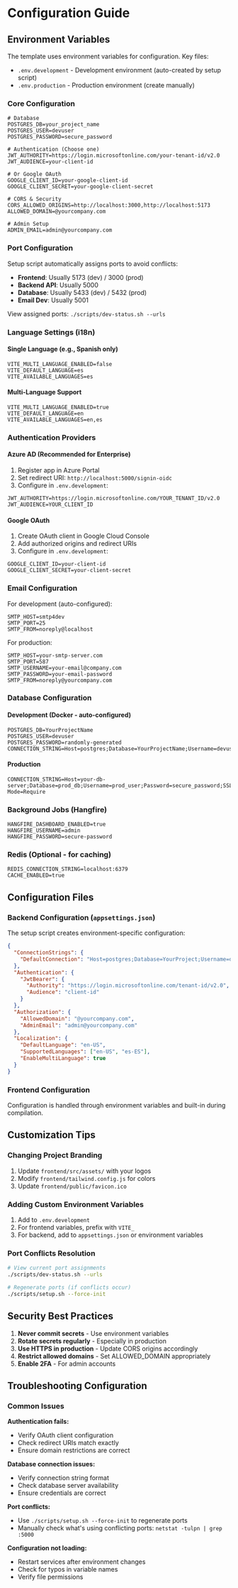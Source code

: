 # Configuration Guide

## Environment Variables

The template uses environment variables for configuration. Key files:
- `.env.development` - Development environment (auto-created by setup script)
- `.env.production` - Production environment (create manually)

### Core Configuration

```env
# Database
POSTGRES_DB=your_project_name
POSTGRES_USER=devuser
POSTGRES_PASSWORD=secure_password

# Authentication (Choose one)
JWT_AUTHORITY=https://login.microsoftonline.com/your-tenant-id/v2.0
JWT_AUDIENCE=your-client-id

# Or Google OAuth
GOOGLE_CLIENT_ID=your-google-client-id
GOOGLE_CLIENT_SECRET=your-google-client-secret

# CORS & Security
CORS_ALLOWED_ORIGINS=http://localhost:3000,http://localhost:5173
ALLOWED_DOMAIN=@yourcompany.com

# Admin Setup
ADMIN_EMAIL=admin@yourcompany.com
```

### Port Configuration

Setup script automatically assigns ports to avoid conflicts:
- **Frontend**: Usually 5173 (dev) / 3000 (prod)
- **Backend API**: Usually 5000
- **Database**: Usually 5433 (dev) / 5432 (prod)
- **Email Dev**: Usually 5001

View assigned ports: `./scripts/dev-status.sh --urls`

### Language Settings (i18n)

#### Single Language (e.g., Spanish only)
```env
VITE_MULTI_LANGUAGE_ENABLED=false
VITE_DEFAULT_LANGUAGE=es
VITE_AVAILABLE_LANGUAGES=es
```

#### Multi-Language Support
```env
VITE_MULTI_LANGUAGE_ENABLED=true
VITE_DEFAULT_LANGUAGE=en
VITE_AVAILABLE_LANGUAGES=en,es
```

### Authentication Providers

#### Azure AD (Recommended for Enterprise)
1. Register app in Azure Portal
2. Set redirect URI: `http://localhost:5000/signin-oidc`
3. Configure in `.env.development`:
```env
JWT_AUTHORITY=https://login.microsoftonline.com/YOUR_TENANT_ID/v2.0
JWT_AUDIENCE=YOUR_CLIENT_ID
```

#### Google OAuth
1. Create OAuth client in Google Cloud Console
2. Add authorized origins and redirect URIs
3. Configure in `.env.development`:
```env
GOOGLE_CLIENT_ID=your-client-id
GOOGLE_CLIENT_SECRET=your-client-secret
```

### Email Configuration

For development (auto-configured):
```env
SMTP_HOST=smtp4dev
SMTP_PORT=25
SMTP_FROM=noreply@localhost
```

For production:
```env
SMTP_HOST=your-smtp-server.com
SMTP_PORT=587
SMTP_USERNAME=your-email@company.com
SMTP_PASSWORD=your-email-password
SMTP_FROM=noreply@yourcompany.com
```

### Database Configuration

#### Development (Docker - auto-configured)
```env
POSTGRES_DB=YourProjectName
POSTGRES_USER=devuser
POSTGRES_PASSWORD=randomly-generated
CONNECTION_STRING=Host=postgres;Database=YourProjectName;Username=devuser;Password=password
```

#### Production
```env
CONNECTION_STRING=Host=your-db-server;Database=prod_db;Username=prod_user;Password=secure_password;SSL Mode=Require
```

### Background Jobs (Hangfire)

```env
HANGFIRE_DASHBOARD_ENABLED=true
HANGFIRE_USERNAME=admin
HANGFIRE_PASSWORD=secure-password
```

### Redis (Optional - for caching)

```env
REDIS_CONNECTION_STRING=localhost:6379
CACHE_ENABLED=true
```

## Configuration Files

### Backend Configuration (`appsettings.json`)

The setup script creates environment-specific configuration:

```json
{
  "ConnectionStrings": {
    "DefaultConnection": "Host=postgres;Database=YourProject;Username=devuser;Password=devpass"
  },
  "Authentication": {
    "JwtBearer": {
      "Authority": "https://login.microsoftonline.com/tenant-id/v2.0",
      "Audience": "client-id"
    }
  },
  "Authorization": {
    "AllowedDomain": "@yourcompany.com",
    "AdminEmail": "admin@yourcompany.com"
  },
  "Localization": {
    "DefaultLanguage": "en-US",
    "SupportedLanguages": ["en-US", "es-ES"],
    "EnableMultiLanguage": true
  }
}
```

### Frontend Configuration

Configuration is handled through environment variables and built-in during compilation.

## Customization Tips

### Changing Project Branding
1. Update `frontend/src/assets/` with your logos
2. Modify `frontend/tailwind.config.js` for colors
3. Update `frontend/public/favicon.ico`

### Adding Custom Environment Variables
1. Add to `.env.development`
2. For frontend variables, prefix with `VITE_`
3. For backend, add to `appsettings.json` or environment variables

### Port Conflicts Resolution
```bash
# View current port assignments
./scripts/dev-status.sh --urls

# Regenerate ports (if conflicts occur)
./scripts/setup.sh --force-init
```

## Security Best Practices

1. **Never commit secrets** - Use environment variables
2. **Rotate secrets regularly** - Especially in production
3. **Use HTTPS in production** - Update CORS origins accordingly
4. **Restrict allowed domains** - Set ALLOWED_DOMAIN appropriately
5. **Enable 2FA** - For admin accounts

## Troubleshooting Configuration

### Common Issues

**Authentication fails:**
- Verify OAuth client configuration
- Check redirect URIs match exactly
- Ensure domain restrictions are correct

**Database connection issues:**
- Verify connection string format
- Check database server availability
- Ensure credentials are correct

**Port conflicts:**
- Use `./scripts/setup.sh --force-init` to regenerate ports
- Manually check what's using conflicting ports: `netstat -tulpn | grep :5000`

**Configuration not loading:**
- Restart services after environment changes
- Check for typos in variable names
- Verify file permissions